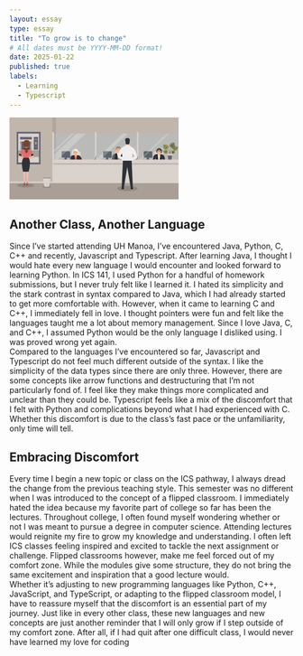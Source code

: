```yaml
---
layout: essay
type: essay
title: "To grow is to change"
# All dates must be YYYY-MM-DD format!
date: 2025-01-22
published: true
labels:
  - Learning
  - Typescript
---
```


<img width="300px" class="rounded float-start pe-4" src="../img/bank-counter.jpg">

## Another Class, Another Language

Since I’ve started attending UH Manoa, I’ve encountered Java, Python, C, C++ and recently, Javascript and Typescript. After learning Java, I thought I would hate every new language I would encounter and looked forward to learning Python. In ICS 141, I used Python for a handful of homework submissions, but I never truly felt like I learned it. I hated its simplicity and the stark contrast in syntax compared to Java, which I had already started to get more comfortable with. However, when it came to learning C and C++, I immediately fell in love. I thought pointers were fun and felt like the languages taught me a lot about memory management. Since I love Java, C, and C++, I assumed Python would be the only language I disliked using. I was proved wrong yet again.   
Compared to the languages I’ve encountered so far, Javascript and Typescript do not feel much different outside of the syntax. I like the simplicity of the data types since there are only three. However, there are some concepts like arrow functions and destructuring that I’m not particularly fond of. I feel like they make things more complicated and unclear than they could be. Typescript feels like a mix of the discomfort that I felt with Python and complications beyond what I had experienced with C. Whether this discomfort is due to the class’s fast pace or the unfamiliarity, only time will tell.

## Embracing Discomfort

Every time I begin a new topic or class on the ICS pathway, I always dread the change from the previous teaching style. This semester was no different when I was introduced to the concept of a flipped classroom. I immediately hated the idea because my favorite part of college so far has been the lectures. Throughout college, I often found myself wondering whether or not I was meant to pursue a degree in computer science. Attending lectures would reignite my fire to grow my knowledge and understanding. I often left ICS classes feeling inspired and excited to tackle the next assignment or challenge. Flipped classrooms however, make me feel forced out of my comfort zone. While the modules give some structure, they do not bring the same excitement and inspiration that a good lecture would.   
Whether it’s adjusting to new programming languages like Python, C++, JavaScript, and TypeScript, or adapting to the flipped classroom model, I have to reassure myself that the discomfort is an essential part of my journey. Just like in every other class, these new languages and new concepts are just another reminder that I will only grow if I step outside of my comfort zone. After all, if I had quit after one difficult class, I would never have learned my love for coding

